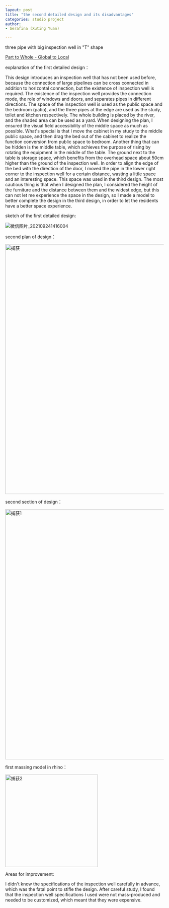 ```yaml
---
layout: post
title: "the second detailed design and its disadvantages"
categories: studio project
author:
- Serafina (Xuting Yuan)

---
```


three pipe with big inspection well in "T" shape

[Part to Whole - Global to Local](http://keanmgc.github.io/2021fall3yr-studio/)

explanation of the first detailed design：

This design introduces an inspection well that has not been used before, because the connection of large pipelines can be cross connected in addition to horizontal connection, but the existence of inspection well is required. The existence of the inspection well provides the connection mode, the role of windows and doors, and separates pipes in different directions. The space of the inspection well is used as the public space and the bedroom (patio), and the three pipes at the edge are used as the study, toilet and kitchen respectively. The whole building is placed by the river, and the shaded area can be used as a yard. When designing the plan, I ensured the visual field accessibility of the middle space as much as possible. What's special is that I move the cabinet in my study to the middle public space, and then drag the bed out of the cabinet to realize the function conversion from public space to bedroom. Another thing that can be hidden is the middle table, which achieves the purpose of rising by rotating the equipment in the middle of the table. The ground next to the table is storage space, which benefits from the overhead space about 50cm higher than the ground of the inspection well. In order to align the edge of the bed with the direction of the door, I moved the pipe in the lower right corner to the inspection well for a certain distance, wasting a little space and an interesting space. This space was used in the third design. The most cautious thing is that when I designed the plan, I considered the height of the furniture and the distance between them and the widest edge, but this can not let me experience the space in the design, so I made a model to better complete the design in the third design, in order to let the residents have a better space experience.




sketch of the first detailed design:

![微信图片_202109241416004](https://user-images.githubusercontent.com/90553458/134706556-0211eeee-39ef-403d-96a3-f2196d1d20f0.jpg)

second plan of design：

<img width="794" alt="捕获" src="https://user-images.githubusercontent.com/90553458/134706697-d0690a36-7e6d-42fd-b8c9-5b96f970ec68.PNG">

second section of design：

<img width="795" alt="捕获1" src="https://user-images.githubusercontent.com/90553458/134706774-337f3096-9e23-4dcb-bf82-4a8cbf372f5b.PNG">

first massing model in rhino：

<img width="294" alt="捕获2" src="https://user-images.githubusercontent.com/90553458/134706798-27ec693f-b470-4262-be80-a10ea28f70a8.PNG">

Areas for improvement:

I didn't know the specifications of the inspection well carefully in advance, which was the fatal point to stifle the design. After careful study, I found that the inspection well specifications I used were not mass-produced and needed to be customized, which meant that they were expensive.
